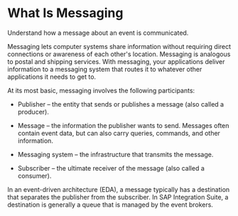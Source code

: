 <!-- loio0ef235f956704642b5b73ac5ee4ec153 -->

# What Is Messaging

Understand how a message about an event is communicated.

Messaging lets computer systems share information without requiring direct connections or awareness of each other's location. Messaging is analogous to postal and shipping services. With messaging, your applications deliver information to a messaging system that routes it to whatever other applications it needs to get to.

At its most basic, messaging involves the following participants:

-   Publisher – the entity that sends or publishes a message \(also called a producer\).

-   Message – the information the publisher wants to send. Messages often contain event data, but can also carry queries, commands, and other information.

-   Messaging system – the infrastructure that transmits the message.

-   Subscriber – the ultimate receiver of the message \(also called a consumer\).


In an event-driven architecture \(EDA\), a message typically has a destination that separates the publisher from the subscriber. In SAP Integration Suite, a destination is generally a queue that is managed by the event brokers.

